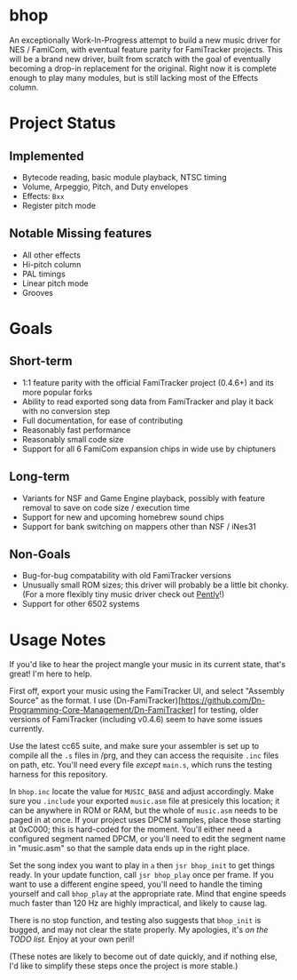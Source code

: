 # bhop

An exceptionally Work-In-Progress attempt to build a new music driver for NES / FamiCom, with eventual feature parity for FamiTracker projects. This will be a brand new driver, built from scratch with the goal of eventually becoming a drop-in replacement for the original. Right now it is complete enough to play many modules, but is still lacking most of the Effects column.

# Project Status

## Implemented
- Bytecode reading, basic module playback, NTSC timing
- Volume, Arpeggio, Pitch, and Duty envelopes
- Effects: `Bxx`
- Register pitch mode

## Notable Missing features
- All other effects
- Hi-pitch column
- PAL timings
- Linear pitch mode
- Grooves

# Goals

## Short-term

- 1:1 feature parity with the official FamiTracker project (0.4.6+) and its more popular forks
- Ability to read exported song data from FamiTracker and play it back with no conversion step
- Full documentation, for ease of contributing
- Reasonably fast performance
- Reasonably small code size
- Support for all 6 FamiCom expansion chips in wide use by chiptuners

## Long-term

- Variants for NSF and Game Engine playback, possibly with feature removal to save on code size / execution time
- Support for new and upcoming homebrew sound chips
- Support for bank switching on mappers other than NSF / iNes31

## Non-Goals

- Bug-for-bug compatability with old FamiTracker versions
- Unusually small ROM sizes; this driver will probably be a little bit chonky. (For a more flexibly tiny music driver check out [Pently](https://github.com/pinobatch/pently)!)
- Support for other 6502 systems

# Usage Notes

If you'd like to hear the project mangle your music in its current state, that's great! I'm here to help. 

First off, export your music using the FamiTracker UI, and select "Assembly Source" as the format. I use (Dn-FamiTracker)[https://github.com/Dn-Programming-Core-Management/Dn-FamiTracker] for testing, older versions of FamiTracker (including v0.4.6) seem to have some issues currently.

Use the latest cc65 suite, and make sure your assembler is set up to compile all the `.s` files in /prg, and they can access the requisite `.inc` files on path, etc. You'll need every file _except_ `main.s`, which runs the testing harness for this repository.

In `bhop.inc` locate the value for `MUSIC_BASE` and adjust accordingly. Make sure you `.include` your exported `music.asm` file at presicely this location; it can be anywhere in ROM or RAM, but the whole of `music.asm` needs to be paged in at once. If your project uses DPCM samples, place those starting at 0xC000; this is hard-coded for the moment. You'll either need a configured segment named DPCM, or you'll need to edit the segment name in "music.asm" so that the sample data ends up in the right place.

Set the song index you want to play in `a` then `jsr bhop_init` to get things ready. In your update function, call `jsr bhop_play` once per frame. If you want to use a different engine speed, you'll need to handle the timing yourself and call `bhop_play` at the appropriate rate. Mind that engine speeds much faster than 120 Hz are highly impractical, and likely to cause lag.

There is no stop function, and testing also suggests that `bhop_init` is bugged, and may not clear the state properly. My apologies, it's _on the TODO list._ Enjoy at your own peril!

(These notes are likely to become out of date quickly, and if nothing else, I'd like to simplify these steps once the project is more stable.)
